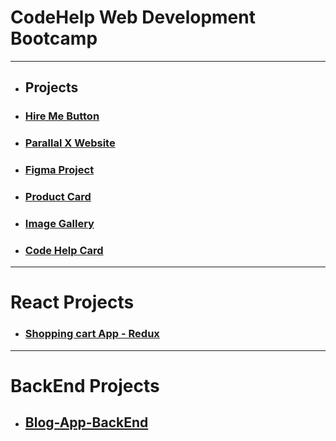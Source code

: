 # CodeHelp Web Development Bootcamp

---

- ## Projects

- ### [Hire Me Button](https://github.com/AtulSinghAtul/codeHelpMainFolder/tree/main/classHomeWork/hire-me-button)

- ### [Parallal X Website](https://github.com/AtulSinghAtul/codeHelpParallalxWebsite)
- ### [Figma Project](https://github.com/AtulSinghAtul/codeHelpMainFolder/tree/main/classHomeWork/codeHelp-Figma-Assignment)
- ### [Product Card](https://github.com/AtulSinghAtul/codeHelpMainFolder/tree/main/classHomeWork/product%20card)
- ### [Image Gallery](https://github.com/AtulSinghAtul/codeHelpMainFolder/tree/main/classHomeWork/imageGallery%202)
 
- ### [Code Help Card](https://github.com/AtulSinghAtul/codeHelpMainFolder/tree/main/classHomeWork/card-codeHelp)

---
# React Projects

- ### [Shopping cart App - Redux](https://github.com/AtulSinghAtul/codeHelpMainFolder/tree/main/react-advance-class/shopping-cart-app-using-redux)

---
# BackEnd Projects

- ## [Blog-App-BackEnd](https://github.com/AtulSinghAtul/codeHelpMainFolder/tree/main/Backend-Development-using-Express.js/BD-Class-4-blog-app)
